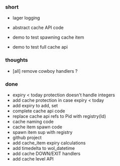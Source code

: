 ### short

- lager logging

- abstract cache API code
- demo to test spawning cache item
- demo to test full cache api

### thoughts

- [all] remove cowboy handlers ?

### done

- expiry < today protection doesn't handle integers
- add cache protection in case expiry < today
- add expiry to add, set
- complete cache api code
- replace cache api refs to Pid with registry(Id)
- cache naming code
- cache item spawn code
- spawn item sup with registry
- github project
- add cache_item expiry calculations
- add timedelta to wol_datetime
- add cache DOWN/EXIT handlers
- add cache level API